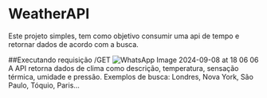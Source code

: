 # WeatherAPI
Este projeto simples, tem como objetivo consumir uma api de tempo e retornar dados de acordo com a busca. 

##Executando requisição /GET
![WhatsApp Image 2024-09-08 at 18 06 06](https://github.com/user-attachments/assets/a223cb2c-8298-4357-a93c-ee9b17b57a1a)
A API retorna dados de clima como descrição, temperatura, sensação térmica, umidade e pressão.
Exemplos de busca: Londres, Nova York, São Paulo, Tóquio, Paris...


